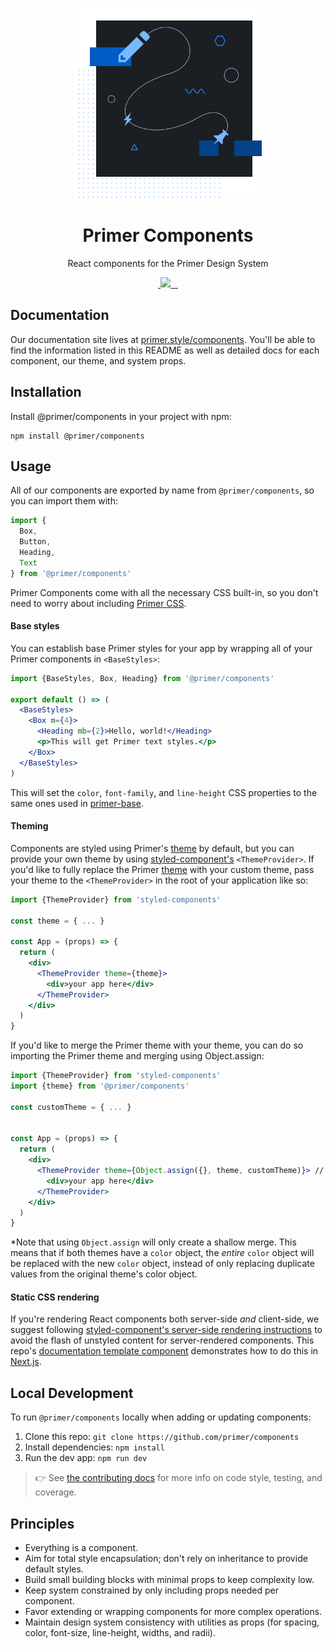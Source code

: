 <p align="center">
  <img width="300px" src="/static/assets/readme-components.png">
</p>

<h1 align="center">Primer Components</h1>

<p align="center">React components for the Primer Design System</p>

<p align="center">
  <a aria-label="npm package" href="https://www.npmjs.com/package/@primer/components">
    <img alt="" src="https://img.shields.io/npm/v/@primer/components.svg">
  </a>
  <a aria-label="contributors graph" href="https://github.com/primer/components/graphs/contributors">
    <img src="https://img.shields.io/github/contributors/primer/components.svg">
  </a>
  <a aria-label="last commit" href="https://github.com/primer/components/commits/master">
    <img alt="" src=
  "https://img.shields.io/github/last-commit/primer/components.svg">
  </a>
  <a aria-label="join us in spectrum" href="https://spectrum.chat/?t=492cd17e-6e41-4e66-9160-2297e245b596">
    <img alt="" src="https://withspectrum.github.io/badge/badge.svg">
  </a>
  <a aria-label="license" href="https://github.com/primer/components/blob/master/LICENSE">
    <img src="https://img.shields.io/github/license/primer/components.svg" alt="">
  </a>
</p>


## Documentation

Our documentation site lives at [primer.style/components](https://primer.style/components). You'll be able to find the information listed in this README as well as detailed docs for each component, our theme, and system props.

## Installation

Install @primer/components in your project with npm:

```
npm install @primer/components
```

## Usage

All of our components are exported by name from `@primer/components`, so you can import them with:

```js
import {
  Box,
  Button,
  Heading,
  Text
} from '@primer/components'
```

Primer Components come with all the necessary CSS built-in, so you don't need to worry about including [Primer CSS].

#### Base styles

You can establish base Primer styles for your app by wrapping all of your Primer components in `<BaseStyles>`:

```jsx
import {BaseStyles, Box, Heading} from '@primer/components'

export default () => (
  <BaseStyles>
    <Box m={4}>
      <Heading mb={2}>Hello, world!</Heading>
      <p>This will get Primer text styles.</p>
    </Box>
  </BaseStyles>
)
```

This will set the `color`, `font-family`, and `line-height` CSS properties to the same ones used in [primer-base](https://github.com/primer/primer/blob/master/modules/primer-base/lib/base.scss#L15).

#### Theming

Components are styled using Primer's [theme](https://github.com/primer/components/blob/master/src/theme.js) by default, but you can provide your own theme by using [styled-component's][styled-components] `<ThemeProvider>`. If you'd like to fully replace the Primer [theme](https://github.com/primer/components/blob/master/src/theme.js) with your custom theme, pass your theme to the `<ThemeProvider>` in the root of your application like so:

```jsx
import {ThemeProvider} from 'styled-components'

const theme = { ... }

const App = (props) => {
  return (
    <div>
      <ThemeProvider theme={theme}>
        <div>your app here</div>
      </ThemeProvider>
    </div>
  )
}

```

If you'd like to merge the Primer theme with your theme, you can do so importing the Primer theme and merging using Object.assign:

```jsx
import {ThemeProvider} from 'styled-components'
import {theme} from '@primer/components'

const customTheme = { ... }


const App = (props) => {
  return (
    <div>
      <ThemeProvider theme={Object.assign({}, theme, customTheme)}> // matching keys in customTheme will override keys in the Primer theme
        <div>your app here</div>
      </ThemeProvider>
    </div>
  )
}
```

*Note that using `Object.assign` will only create a shallow merge. This means that if both themes have a `color` object, the _entire_ `color` object will be replaced with the new `color` object, instead of only replacing duplicate values from the original theme's color object.

#### Static CSS rendering

If you're rendering React components both server-side _and_ client-side, we suggest following [styled-component's server-side rendering instructions](https://www.styled-components.com/docs/advanced#server-side-rendering) to avoid the flash of unstyled content for server-rendered components. This repo's [documentation template component](https://github.com/primer/components/blob/master/pages/_document.js) demonstrates how to do this in [Next.js].

## Local Development

To run `@primer/components` locally when adding or updating components:

1. Clone this repo: `git clone https://github.com/primer/components`
1. Install dependencies: `npm install`
1. Run the dev app: `npm run dev`

> 👉 See [the contributing docs](contributing.md) for more info on code style, testing, and coverage.


## Principles

- Everything is a component.
- Aim for total style encapsulation; don't rely on inheritance to provide default styles.
- Build small building blocks with minimal props to keep complexity low.
- Keep system constrained by only including props needed per component.
- Favor extending or wrapping components for more complex operations.
- Maintain design system consistency with utilities as props (for spacing, color, font-size, line-height, widths, and radii).


[styled-components]: https://www.styled-components.com/docs
[Primer CSS]: https://github.com/primer/primer
[flash of unstyled content]: https://en.wikipedia.org/wiki/Flash_of_unstyled_content
[Next.js]: https://github.com/zeit/next.js
